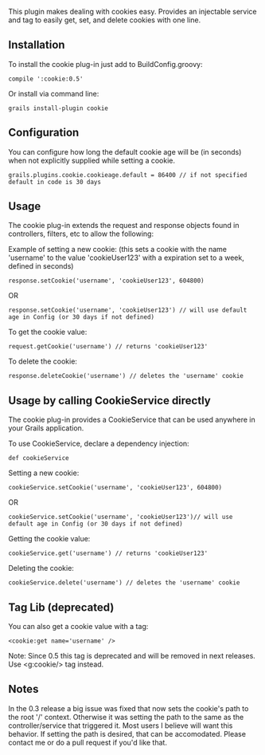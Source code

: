 This plugin makes dealing with cookies easy.  Provides an injectable service and tag to easily get, set, and delete cookies with one line.

## Installation

To install the cookie plug-in just add to BuildConfig.groovy:

```
compile ':cookie:0.5'
```

Or install via command line:

```
grails install-plugin cookie
```

## Configuration

You can configure how long the default cookie age will be (in seconds) when not explicitly supplied while setting a cookie.

```
grails.plugins.cookie.cookieage.default = 86400 // if not specified default in code is 30 days
```
## Usage

The cookie plug-in extends the request and response objects found in controllers, filters, etc to allow the following:

Example of setting a new cookie: (this sets a cookie with the name 'username' to the value 'cookieUser123' with a expiration set to a week, defined in seconds)

```
response.setCookie('username', 'cookieUser123', 604800)
```

OR

```
response.setCookie('username', 'cookieUser123') // will use default age in Config (or 30 days if not defined)
```

To get the cookie value:

```
request.getCookie('username') // returns 'cookieUser123'
```

To delete the cookie:

```
response.deleteCookie('username') // deletes the 'username' cookie
```

## Usage by calling CookieService directly

The cookie plug-in provides a CookieService that can be used anywhere in your Grails application.

To use CookieService, declare a dependency injection:

```
def cookieService
```

Setting a new cookie:

```
cookieService.setCookie('username', 'cookieUser123', 604800)
```

OR

```
cookieService.setCookie('username', 'cookieUser123')// will use default age in Config (or 30 days if not defined)
```

Getting the cookie value:

```
cookieService.get('username') // returns 'cookieUser123'
```

Deleting the cookie:

```
cookieService.delete('username') // deletes the 'username' cookie
```

## Tag Lib (deprecated)

You can also get a cookie value with a tag:

```
<cookie:get name='username' />
```

Note: Since 0.5 this tag is deprecated and will be removed in next releases. Use <g:cookie/> tag instead.

## Notes

In the 0.3 release a big issue was fixed that now sets the cookie's path to the root '/' context.
Otherwise it was setting the path to the same as the controller/service that triggered it.
Most users I believe will want this behavior.  If setting the path is desired, that can be accomodated.
Please contact me or do a pull request if you'd like that.